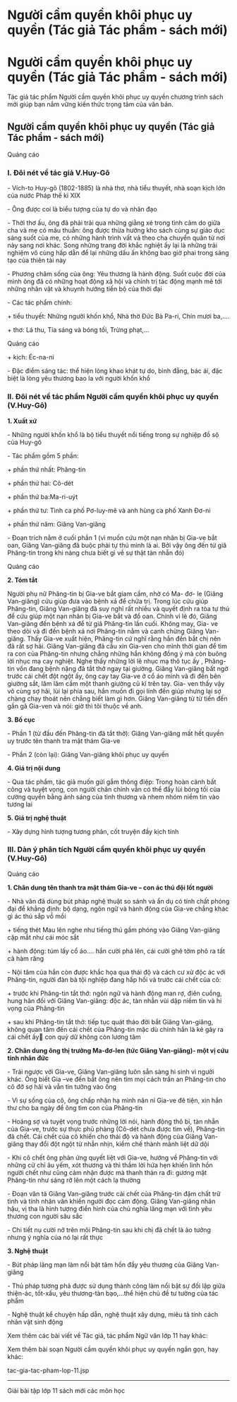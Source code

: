 # Người cầm quyền khôi phục uy quyền (Tác giả Tác phẩm - sách mới)

# Người cầm quyền khôi phục uy quyền (Tác giả Tác phẩm - sách mới)

Tác giả tác phẩm Người cầm quyền khôi phục uy quyền chương trình sách mới giúp bạn nắm vững kiến thức trọng tâm của văn bản.

## Người cầm quyền khôi phục uy quyền (Tác giả Tác phẩm - sách mới)

Quảng cáo

### I. Đôi nét về tác giả V.Huy-Gô

\- Vích-to Huy-gô (1802-1885) là nhà thơ, nhà tiểu thuyết, nhà soạn kịch lớn của nước Pháp thế kỉ XIX 

\- Ông được coi là biểu tượng của tự do và nhân đạo 

\- Thời thơ ấu, ông đã phải trải qua những giằng xé trong tình cảm do giữa cha và mẹ có mâu thuẫn: ông được thừa hưởng kho sách cùng sự giáo dục sáng suốt của mẹ, có những hành trình vất vả theo cha chuyển quân từ nơi này sang nơi khác. Song những trang đời khắc nghiệt ấy lại là những trải nghiệm vô cùng hấp dẫn để lại những dấu ấn không bao giờ phai trong sáng tạo của thiên tài này 

\- Phương châm sống của ông: Yêu thương là hành động. Suốt cuộc đời của mình ông đã có những hoạt động xã hội và chính trị tác động mạnh mẽ tới những nhân vật và khuynh hướng tiến bộ của thời đại 

\- Các tác phẩm chính: 

\+ tiểu thuyết: Những người khốn khổ, Nhà thờ Đức Bà Pa-ri, Chín mươi ba,.... 

\+ thơ: Lá thu, Tia sáng và bóng tối, Trừng phạt,... 

Quảng cáo

\+ kịch: Éc-na-ni 

\- Đặc điểm sáng tác: thể hiện lòng khao khát tự do, bình đẳng, bác ái, đặc biệt là lòng yêu thương bao la với người khốn khổ 

### II. Đôi nét về tác phẩm Người cầm quyền khôi phục uy quyền (V.Huy-Gô)

**1\. Xuất xứ**

\- Những người khốn khổ là bộ tiểu thuyết nổi tiếng trong sự nghiệp đồ sộ của Huy-gô 

\- Tác phẩm gồm 5 phần: 

\+ phần thứ nhất: Phăng-tin 

\+ phần thứ hai: Cô-dét 

\+ phần thứ ba:Ma-ri-uýt 

\+ phần thứ tư: Tình ca phố Pơ-luy-mê và anh hùng ca phố Xanh Đơ-ni 

\+ phần thứ năm: Giăng Van-giăng 

\- Đoạn trích nằm ở cuối phần 1 (vì muốn cứu một nạn nhân bị Gia-ve bắt oan, Giăng Van-giăng đã buộc phải tự thú mình là ai. Bởi vậy ông đến từ giã Phăng-tin trong khi nàng chưa biết gì về sự thật tàn nhẫn đó) 

Quảng cáo

**2\. Tóm tắt**

Người phụ nữ Phăng-tin bị Gia-ve bắt giam cầm, nhờ có Ma- đơ- le (Giăng Van-giăng) cứu giúp đưa vào bệnh xá để chữa trị. Trong lúc cứu giúp Phăng-tin, Giăng Van-giăng đã suy nghĩ rất nhiều và quyết định ra tòa tự thú để cứu giúp một nạn nhân bị Gia-ve bắt và đổ oan. Chính vì lẽ đó, Giăng Van-giăng đến bệnh xá để từ giã Phăng-tin lần cuối. Không may, Gia- ve theo dõi và đi đến bệnh xá nơi Phăng-tin nằm và canh chừng Giăng Van-giăng. Thấy Gia-ve xuất hiện, Phăng-tin cứ nghĩ rằng hắn đến bắt chị nên đã rất sợ hãi. Giăng Van-giăng đã cầu xin Gia-ven cho mình thời gian để tìm ra con của Phăng-tin nhưng chẳng những hắn không đồng ý mà còn buông lời nhục mạ cay nghiệt. Nghe thấy những lời lẽ nhục mạ thô tục ấy , Phăng-tin vốn đang bệnh nặng đã tắt thở ngay tại giường. Giăng Van-giăng bất ngờ trước cái chết đột ngột ấy, ông cạy tay Gia-ve ở cổ áo mình và đi đến bên giường sắt, lăm lăm cầm một thanh giường cũ kĩ trên tay. Gia- ven thấy vậy vô cùng sợ hãi, lùi lại phía sau, hắn muốn đi gọi lính đến giúp nhưng lại sợ chàng chạy thoát nên chẳng biết làm gì hơn. Giăng Van-giăng từ từ tiến đến gần gã Gia-ven và nói: giờ thì tôi thuộc về anh. 

**3\. Bố cục**

\- Phần 1 (từ đầu đến Phăng-tin đã tắt thở): Giăng Van-giăng mất hết quyền uy trước tên thanh tra mật thám Gia-ve 

\- Phần 2 (còn lại): Giăng Van-giăng khôi phục uy quyền 

**4\. Giá trị nội dung**

\- Qua tác phẩm, tác giả muốn gửi gắm thông điệp: Trong hoàn cảnh bất công và tuyệt vọng, con người chân chính vẫn có thể đẩy lùi bóng tối của cường quyền bằng ánh sáng của tình thương và nhem nhóm niềm tin vào tương lai 

**5\. Giá trị nghệ thuật**

\- Xây dựng hình tượng tương phản, cốt truyện đầy kịch tính 

### III. Dàn ý phân tích Người cầm quyền khôi phục uy quyền (V.Huy-Gô)

Quảng cáo

**1\. Chân dung tên thanh tra mật thám Gia-ve – con ác thú đội lốt người**

\- Nhà văn đã dùng bút pháp nghệ thuật so sánh và ẩn dụ có tính chất phóng đại để khẳng định: bộ dạng, ngôn ngữ và hành động của Gia-ve chẳng khác gì ác thú sắp vồ mồi 

\+ tiếng thét Mau lên nghe như tiếng thú gầm phóng vào Giăng Van-giăng cặp mắt như cái móc sắt 

\+ hành động: túm lấy cổ áo.... hắn cười phá lên, cái cười ghê tởm phô ra tất cả hàm răng 

\- Nội tâm của hắn còn được khắc họa qua thái độ và cách cư xử độc ác với Phăng-tin, người đàn bà tội nghiệp đang hấp hối và trước cái chết của cô: 

\+ trước khi Phăng-tin tắt thở: ngôn ngữ và hành động man rợ, điên cuồng, hung hãn đối với Giăng Van-giăng: độc ác, tàn nhẫn vùi dập niềm tin và hi vọng của Phăng-tin 

\+ sau khi Phăng-tin tắt thở: tiếp tục quát tháo đời bắt Giăng Van-giăng, không quan tâm đến cái chết của Phăng-tin mặc dù chính hắn là kẻ gây ra cái chết ấy con quỷ dữ không còn lương tâm 

**2\. Chân dung ông thị trưởng Ma-đơ-len (tức Giăng Van-giăng)- một vị cứu tinh nhân đức**

\- Trái ngược với Gia-ve, Giăng Van-giăng luôn sẵn sàng hi sinh vì người khác. Ông biết Gia –ve đến bắt ông nên tìm mọi cách trấn an Phăng-tin cho cô đỡ sợ hãi và vẫn tin tưởng vào ông 

\- Vì sự sống của cô, ông chấp nhận hạ mình năn nỉ Gia-ve đê tiện, xin hắn thư cho ba ngày để ông tìm con của Phăng-tin 

\- Hoảng sợ và tuyệt vọng trước những lời nói, hành động thô bỉ, tàn nhẫn của Gia-ve, trước sự thực phũ phàng (Cô-dét chưa được tìm về), Phăng-tin đã chết. Cái chết của cô khiến cho thái độ và hành động của Giăng Van-giăng thay đổi đột ngột từ nhẫn nhịn, kiềm chế thành mãnh liệt dữ dội 

\- Khi cô chết ông phản ứng quyết liệt với Gia-ve, hướng về Phăng-tin với những cử chỉ âu yếm, xót thương và thì thầm lời hứa hẹn khiến linh hồn người chết như cũng cảm nhận được mà thanh thản ra đi: gương mặt Phăng-tin như sáng rỡ lên một cách lạ thường 

\- Đoạn văn tả Giăng Van-giăng trước cái chết của Phăng-tin đậm chất trữ tình và tính nhân văn khiến người đọc cảm động. Giăng Van-giăng nhân hậu, vị tha là hình tượng điển hình của chủ nghĩa lãng mạn với tình yêu thương con người sâu sắc 

\- Chi tiết nụ cười nở trên môi Phăng-tin sau khi chị đã chết là ảo tưởng nhưng ý nghĩa của nó lại rất thực 

**3\. Nghệ thuật**

\- Bút pháp lãng mạn làm nổi bật tâm hồn đầy yêu thương của Giăng Van-giăng 

\- Thủ pháp tương phả được sử dụng thành công làm nổi bật sự đối lập giữa thiện-ác, tốt-xấu, yêu thương-tàn bạo,...thể hiện chủ đề tư tưởng của tác phẩm 

\- Nghệ thuật kể chuyện hấp dẫn, nghệ thuật xây dựng, miêu tả tính cách nhân vật sinh động 

Xem thêm các bài viết về Tác giả, tác phẩm Ngữ văn lớp 11 hay khác:

Xem thêm bài soạn Người cầm quyền khôi phục uy quyền ngắn gọn, hay khác:

tac-gia-tac-pham-lop-11.jsp

* * *

Giải bài tập lớp 11 sách mới các môn học
